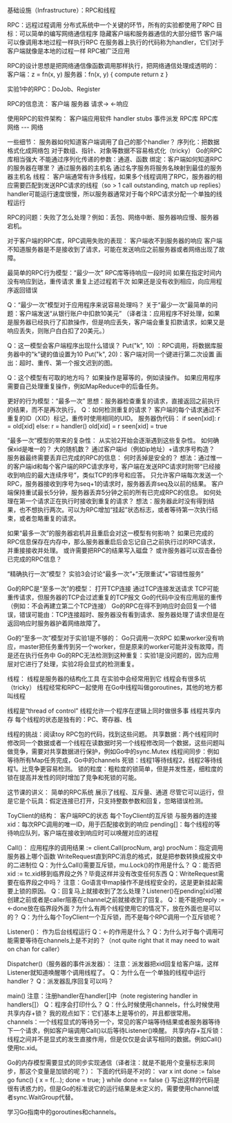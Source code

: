 基础设施（Infrastructure）：RPC和线程

RPC：远程过程调用
    分布式系统中一个关键的环节，所有的实验都使用了RPC
    目标：可以简单的编写网络通信程序
隐藏客户端和服务器通信的大部分细节
客户端可以像调用本地过程一样执行RPC
在服务器上执行的代码称为handler，它们对于客户端就像是本地的过程一样
    RPC被广泛应用

RPC的设计思想是把网络通信像函数调用那样执行，把网络通信处理成透明的：
    客户端：z = fn(x, y)
    服务器：fn(x, y) { compute return z }

实验1中的RPC：DoJob、Register

RPC的信息流：
    客户端    服务器
    请求->
                  <-响应

使用RPC的软件架构：
    客户端应用软件         handler
                   stubs          事件派发
                  RPC库          RPC库
                     网络   ---   网络

一些细节：
    服务器如何知道客户端调用了自己的那个handler？
    序列化：把数据格式化成网络包
对于数组、指针、对象等数据不容易格式化（tricky）
Go的RPC库相当强大
不能通过序列化传递的参数：通道、函数
    绑定：客户端如何知道RPC的服务器在哪里？
通过服务器的主机名
通过名字服务将服务名映射到最佳的服务器主机名
    线程：
客户端通常有许多线程，如果多个线程调用了RPC，服务器的相应需要匹配到发送RPC请求的线程（so > 1 call outstanding, match up replies）
handler可能运行速度很慢，所以服务器通常对于每个RPC请求分配一个单独的线程运行

RPC的问题：失败了怎么处理？例如：丢包、网络中断、服务器响应慢、服务器宕机。

对于客户端的RPC库，RPC调用失败的表现：
    客户端收不到服务器的响应
    客户端不知道服务器是不是接收到了请求，可能在发送响应之前服务器或者网络出现了故障。    

最简单的RPC行为模型：“最少一次”
    RPC库等待响应一段时间
    如果在指定时间内没有响应到达，重传请求
    重复上述过程若干次
    如果还是没有收到相应，向应用程序返回错误

Q：“最少一次”模型对于应用程序来说容易处理吗？
关于“最少一次”最简单的问题：客户端发送“从银行账户中扣款10美元”
（译者注：应用程序不好处理，如果是服务器已经执行了扣款操作，但是响应丢失，客户端会重复扣款请求，如果又是响应丢失，则账户白白扣了20美元。）

Q：这一模型会客户端程序出现什么错误？
    Put("k", 10) ：RPC调用，将数据库服务器中的"k"键的值设置为10
    Put("k", 20)：客户端对同一个键进行第二次设置
    画出：超时、重传、第一个报文迟到的图。

Q：这个模型有可取的地方吗？
    如果操作是幂等的，例如读操作。
    如果应用程序需要自己处理重复操作，例如MapReduce中的后备任务。

更好的行为模型：“最多一次”
    思想：服务器检查重复的请求，直接返回之前执行的结果，而不是再次执行。
    Q：如何检测重复的请求？
    客户端的每个请求通过不重复的ID（XID）标记，重传时使用相同的UID。
    服务器伪代码：
        if seen[xid]:
            r = old[xid]
        else:
            r = handler()
            old[xid] = r
            seen[xid] = true

“最多一次”模型的带来的复杂性：
    从实验2开始会逐渐遇到这些复杂性。
    如何确保xid是唯一的？
大的随机数？
通过客户端id（例如ip地址）+请求序号构造？       
    服务器最终需要丢弃已完成的RPC的信息：
何时丢掉是安全的？
    想法：通过惟一的客户端id和每个客户端的RPC请求序号，客户端在发送RPC请求时附带“已经接收到响应的最大连续序号”，类似TCP的序号和应答。
            只允许客户端每次发送一个RPC，服务器接收到序号为seq+1的请求时，服务器丢弃seq及以前的结果。
            客户端保持重试最长5分钟，服务器丢弃5分钟之前的所有已完成RPC的信息。
如何处理在第一个请求正在执行时接收到重复的请求？
    想法：服务器此时没有得到结果，也不想执行两次。可以为RPC增加“挂起”状态标志，或者等待第一次执行结束，或者忽略重复的请求。

如果“最多一次”的服务器宕机并且重启会对这一模型有何影响？
    如果已完成的RPC信息保存在内存中，那么服务器重启后会忘记自己之前执行过的RPC请求，并重接接收并处理。
    或许需要把RPC的结果写入磁盘？
    或许服务器可以双击备份已完成的RPC信息？

“精确执行一次”模型？
    实验3会讨论“最多一次”+“无限重试”+“容错性服务”

Go的RPC是“至多一次”的模型：
    打开TCP连接
    通过TCP连接发送请求
    TCP可能重传请求，但服务器的TCP会过滤重复的TCP报文
    Go的代码中没有应用层的重传（例如：不会再建立第二个TCP连接）
    Go的RPC在得不到响应时会回复一个错误，错误可能由：TCP连接超时、服务器没有看到请求、服务器处理了请求但是在返回响应时服务器护着网络故障了。

Go的“至多一次”模型对于实验1是不够的：
    Go只调用一次RPC
    如果worker没有响应，master把任务重传到另一个worker，但是原来的worker可能并没有故障，而是还在执行任务中
    Go的RPC无法检测到这种重复：实验1是没问题的，因为应用层对它进行了处理，实验2将会显式的检测重复。

线程：
    线程是服务器的结构化工具
    在实验中会经常用到它
    线程会有很多坑（tricky）
    线程经常和RPC一起使用
    在Go中线程叫做goroutines，其他的地方都叫线程

线程是“thread of control”
    线程允许一个程序在逻辑上同时做很多事
    线程共享内存
    每个线程的状态是独有的：PC、寄存器、栈

线程的挑战：阅读toy RPC包的代码，找到这些问题。
    共享数据：两个线程同时修改同一个数据或者一个线程在读数据时另一个线程修改同一个数据，这些问题叫做竞争，需要对共享数据进行保护，例如Go中的sync.Mutex
    线程间同步：例如等待所有Map任务完成，Go中的channels
    死锁：线程1等待线程2，线程2等待线程1。比竞争更容易检测。
    锁的粒度：粗粒度的锁简单，但是并发性差，细粒度的锁在提高并发性的同时增加了竞争和死锁的可能。

这节课的讲义：
    简单的RPC系统
    展示了线程、互斥量、通道
    尽管它可以运行，但是它是个玩具：假定连接已打开，只支持整数参数和回复，忽略错误检测。

ToyClient的结构：
    客户端RPC的状态
    每个ToyClient的互斥锁
    与服务器的连接
    xid：每次RPC调用的唯一ID，用于匹配接收到的响应
    pending[]：每个线程的等待响应队列，客户端在接收到响应时可以唤醒对应的进程

Call()：
    应用程序的调用结果 := client.Call(procNum, arg)
    procNum：指定调用服务器上哪个函数
    WriteRequest直到RPC消息的格式，就是把参数转换成报文中的二进制位
    Q：为什么Call()需要互斥锁，mu.Lock()的作用是什么？
    Q：能否把xid := tc.xid移到临界段之外？毕竟这样并没有改变任何东西
    Q：WriteRequest需要在临界段之中吗？
    注意：Go语言中map操作不是线程安全的，这是更新挂起需要上锁的原因。
    Q：回复马上就接收到了怎么处理？Listener()在pending[xid]被创建之前或者是caller阻塞在channel之前就接收到了回复。
    Q：能不能把reply := <-done放在临界段外面？为什么有两个线程使用它的情况下，放在外面也是可以的？
    Q：为什么每个ToyClient一个互斥锁，而不是每个RPC调用一个互斥锁呢？

Listener()：
    作为后台线程运行
    Q：<-的作用是什么？
    Q：为什么对于每个调用可能需要等待在channels上是不对的？（not quite right that it may need to wait on chan for caller）

Dispatcher()（服务器的事件派发器）：
    注意：派发器把xid回复给客户端，这样Listener就知道唤醒哪个调用线程了。
    Q：为什么在一个单独的线程中运行handler？
    Q：派发器乱序回复可以吗？

main()
    注意：注册handler在handler[]中（note registering handler in handlers[]）
    Q：程序会打印什么？
    Q：什么时候使用channels，什么时候使用共享内存+锁？
    我的观点如下：它们基本上是等价的，并且都很常用。
channels：一个线程显式的等待另一个，常见的客户端等待结果或者服务器等待下一个请求，例如客户端调用Call()以后等待Listener()唤醒。
共享内存+互斥锁：线程之间并不是显式的发生直接作用，但是仅仅是会读写相同的数据。例如Call()使用tc.xid。

Go的内存模型需要显式的同步实现通信（译者注：就是不能用个变量标志来同步，那这个变量是加锁的呢？）：
    下面的代码是不对的：
        var x int
        done := false
        go func() { x = f(...); done = true; }
        while done == false {}
    写出这样的代码是很有诱惑力的，但是Go的标准说它的运行结果是未定义的，需要使用channel或者sync.WaitGroup代替。

学习Go指南中的goroutines和channels。